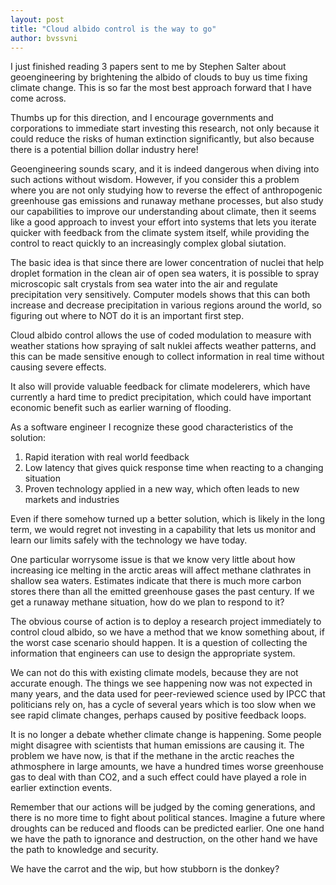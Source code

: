 ```yaml
---
layout: post
title: "Cloud albido control is the way to go"
author: bvssvni
---
```


I just finished reading 3 papers sent to me by Stephen Salter about geoengineering
by brightening the albido of clouds to buy us time fixing climate change.
This is so far the most best approach forward that I have come across.

Thumbs up for this direction, and I encourage governments and corporations to immediate start investing
this research, not only because it could reduce the risks of human extinction significantly,
but also because there is a potential billion dollar industry here!

Geoengineering sounds scary, and it is indeed dangerous when diving into such actions without wisdom.
However, if you consider this a problem where you are not only studying how to reverse the effect
of anthropogenic greenhouse gas emissions and runaway methane processes,
but also study our capabilities to improve our understanding about climate,
then it seems like a good approach to invest your effort into systems that lets you iterate quicker
with feedback from the climate system itself,
while providing the control to react quickly to an increasingly complex global siutation.

The basic idea is that since there are lower concentration of nuclei that help droplet formation in
the clean air of open sea waters, it is possible to spray microscopic salt crystals from sea water
into the air and regulate precipitation very sensitively.
Computer models shows that this can both increase and decrease precipitation in various regions around
the world, so figuring out where to NOT do it is an important first step.

Cloud albido control allows the use of coded modulation to measure with weather stations
how spraying of salt nuklei affects weather patterns, and this can be made sensitive enough to
collect information in real time without causing severe effects.

It also will provide valuable feedback for climate modelerers, which have currently a hard time
to predict precipitation, which could have important economic benefit such as earlier warning of flooding.

As a software engineer I recognize these good characteristics of the solution:

1. Rapid iteration with real world feedback
2. Low latency that gives quick response time when reacting to a changing situation
3. Proven technology applied in a new way, which often leads to new markets and industries

Even if there somehow turned up a better solution, which is likely in the long term,
we would regret not investing in a capability that lets us monitor and learn our limits safely
with the technology we have today.

One particular worrysome issue is that we know very little about how increasing ice melting in the arctic areas
will affect methane clathrates in shallow sea waters.
Estimates indicate that there is much more carbon stores there than all the emitted greenhouse gases the past century.
If we get a runaway methane situation, how do we plan to respond to it?

The obvious course of action is to deploy a research project immediately to control cloud albido,
so we have a method that we know something about, if the worst case scenario should happen.
It is a question of collecting the information that engineers can use to design the appropriate system.

We can not do this with existing climate models, because they are not accurate enough.
The things we see happening now was not expected in many years,
and the data used for peer-reviewed science used by IPCC that politicians rely on,
has a cycle of several years which is too slow when we see rapid climate changes,
perhaps caused by positive feedback loops.

It is no longer a debate whether climate change is happening.
Some people might disagree with scientists that human emissions are causing it.
The problem we have now, is that if the methane in the arctic reaches the athmosphere in large amounts,
we have a hundred times worse greenhouse gas to deal with than CO2,
and a such effect could have played a role in earlier extinction events.

Remember that our actions will be judged by the coming generations,
and there is no more time to fight about political stances.
Imagine a future where droughts can be reduced and floods can be predicted earlier.
One one hand we have the path to ignorance and destruction,
on the other hand we have the path to knowledge and security.

We have the carrot and the wip, but how stubborn is the donkey?
